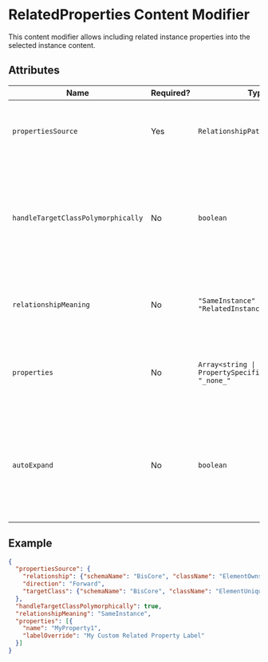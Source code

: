 # RelatedProperties Content Modifier

This content modifier allows including related instance properties into the selected instance content.

## Attributes

Name | Required? | Type | Default | Meaning
-|-|-|-|-
`propertiesSource` | Yes | `RelationshipPathSpecification` | | [Specification of the relationship path](../RelationshipPathSpecification.md) to follow when looking for related properties.
`handleTargetClassPolymorphically` | No | `boolean` | `false` | Should the target class specified in `propertiesSource` be handled polymorphically. This means properties of not only the target class, but also all its subclasses are loaded.
`relationshipMeaning` | No | `"SameInstance" \| "RelatedInstance"` | `"RelatedInstance"` | Meaning of the relationship. This is really just a cue for UI for how to display the property.
`properties` | No | `Array<string \| PropertySpecification> \| "_none_"` | All properties in target class | List of names or definitions of related class properties that should be included in the content.
`autoExpand` | No | `boolean` | `false` | Should field containing related properties be automatically expanded. Only takes effect when related properties are displayed as a struct.

## Example

```JSON
{
  "propertiesSource": {
    "relationship": {"schemaName": "BisCore", "className": "ElementOwnsUniqueAspect"},
    "direction": "Forward",
    "targetClass": {"schemaName": "BisCore", "className": "ElementUniqueAspect"}
  },
  "handleTargetClassPolymorphically": true,
  "relationshipMeaning": "SameInstance",
  "properties": [{
    "name": "MyProperty1",
    "labelOverride": "My Custom Related Property Label"
  }]
}
```
